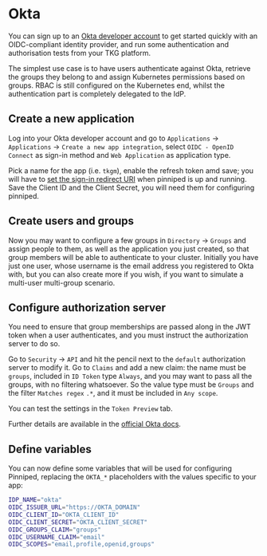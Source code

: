 # Okta

You can sign up to an [Okta developer account](https://developer.okta.com/) to get started quickly with an OIDC-compliant identity provider,
and run some authentication and authorisation tests from your TKG platform.

The simplest use case is to have users authenticate against Okta, retrieve the groups they belong to and assign Kubernetes permissions based on groups.
RBAC is still configured on the Kubernetes end, whilst the authentication part is completely delegated to the IdP.

## Create a new application

Log into your Okta developer account and go to `Applications` -> `Applications` -> `Create a new app integration`,
select `OIDC - OpenID Connect` as sign-in method and `Web Application` as application type.

Pick a name for the app (i.e. `tkgm`), enable the refresh token amd save; you will have to [set the sign-in redirect URI](./identity-management.md#configure-redirect-uri) when pinniped is up and running.
Save the Client ID and the Client Secret, you will need them for configuring pinniped.

## Create users and groups

Now you may want to configure a few groups in `Directory` -> `Groups` and assign people to them, as well as the application you just created,
so that group members will be able to authenticate to your cluster.
Initially you have just one user, whose username is the email address you registered to Okta with,
but you can also create more if you wish, if you want to simulate a multi-user multi-group scenario.

## Configure authorization server

You need to ensure that group memberships are passed along in the JWT token when a user authenticates,
and you must instruct the authorization server to do so.

Go to `Security` -> `API` and hit the pencil next to the `default` authorization server to modify it.
Go to `Claims` and add a new claim: the name must be `groups`, included in `ID Token` type `Always`,
and you may want to pass all the groups, with no filtering whatsoever.
So the value type must be `Groups` and the filter `Matches regex` `.*`, and it must be included in `Any scope`.

You can test the settings in the `Token Preview` tab.

Further details are available in the [official Okta docs](https://developer.okta.com/docs/guides/customize-tokens-groups-claim/main/).

## Define variables

You can now define some variables that will be used for configuring Pinniped,
replacing the `OKTA_*` placeholders with the values specific to your app:

```sh
IDP_NAME="okta"
OIDC_ISSUER_URL="https://OKTA_DOMAIN"
OIDC_CLIENT_ID="OKTA_CLIENT_ID"
OIDC_CLIENT_SECRET="OKTA_CLIENT_SECRET"
OIDC_GROUPS_CLAIM="groups"
OIDC_USERNAME_CLAIM="email"
OIDC_SCOPES="email,profile,openid,groups"
```
